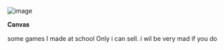 ![image](https://github.com/grillandlangurlabs/FreeFlowCanvas/assets/161650410/4426e5bd-6f64-4891-964f-7260adfcbbd4)

𝐂𝐚𝐧𝐯𝐚𝐬


some games I made at school Only i can sell. i wil be very mad if you do
